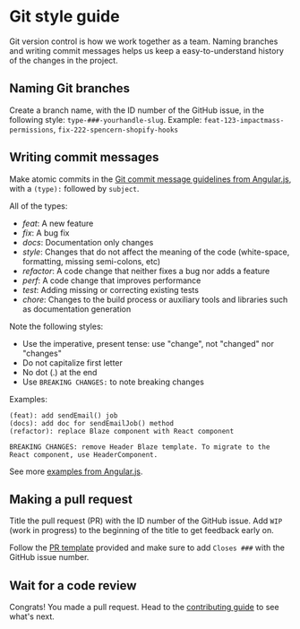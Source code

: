 # Git style guide

Git version control is how we work together as a team. Naming branches and writing commit messages helps us keep a easy-to-understand history of the changes in the project.

## Naming Git branches

Create a branch name, with the ID number of the GitHub issue, in the following style:
`type-###-yourhandle-slug`. Example: `feat-123-impactmass-permissions`, `fix-222-spencern-shopify-hooks`

## Writing commit messages

Make atomic commits in the [Git commit message guidelines from Angular.js](https://github.com/angular/angular.js/blob/master/DEVELOPERS.md#commits), with a `(type):` followed by `subject`.

All of the types:
- *feat*: A new feature
- *fix*: A bug fix
- *docs*: Documentation only changes
- *style*: Changes that do not affect the meaning of the code (white-space, formatting, missing semi-colons, etc)
- *refactor*: A code change that neither fixes a bug nor adds a feature
- *perf*: A code change that improves performance
- *test*: Adding missing or correcting existing tests
- *chore*: Changes to the build process or auxiliary tools and libraries such as documentation generation

Note the following styles:
- Use the imperative, present tense: use "change", not "changed" nor "changes"
- Do not capitalize first letter
- No dot (.) at the end
- Use `BREAKING CHANGES:` to note breaking changes

Examples:
```
(feat): add sendEmail() job
(docs): add doc for sendEmailJob() method
(refactor): replace Blaze component with React component

BREAKING CHANGES: remove Header Blaze template. To migrate to the React component, use HeaderComponent.
```

See more [examples from Angular.js](https://docs.google.com/document/d/1QrDFcIiPjSLDn3EL15IJygNPiHORgU1_OOAqWjiDU5Y/edit#heading=h.8sw072iehlhg).

## Making a pull request

Title the pull request (PR) with the ID number of the GitHub issue. Add `WIP` (work in progress) to the beginning of the title to get feedback early on.

Follow the [PR template](https://github.com/reactioncommerce/reaction/blob/master/.github/pull_request_template.md) provided and make sure to add `Closes ###` with the GitHub issue number.

## Wait for a code review

Congrats! You made a pull request. Head to the [contributing guide](https://docs.reactioncommerce.com/reaction-docs/master/contributing-to-reaction#step-3-the-pull-request-and-review-process) to see what's next.
